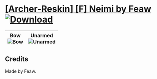 # [\[Archer-Reskin\] \[F\] Neimi by Feaw](https://git.io/Jn3fX) [![Download](https://img.shields.io/badge/Download--red?style=social&logo=github)](https://git.io/Jn3WW)

| <b>Bow</b><br/><img alt="Bow" src="https://git.io/JnOo7"/> | <b>Unarmed</b><br/><img alt="Unarmed" src="https://git.io/JnOjJ"/> |
| :---: | :---: |

## Credits

Made by Feaw.

